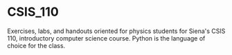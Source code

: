 CSIS_110
========

Exercises, labs, and handouts oriented for physics students for Siena's CSIS 110, introductory computer science course. Python is the language of choice for the class. 
